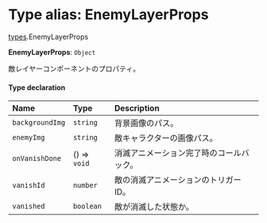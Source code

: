 # Type alias: EnemyLayerProps

[types](../modules/types.md).EnemyLayerProps

 **EnemyLayerProps**: `Object`

敵レイヤーコンポーネントのプロパティ。

#### Type declaration

| Name | Type | Description |
| :------ | :------ | :------ |
| `backgroundImg` | `string` | 背景画像のパス。 |
| `enemyImg` | `string` | 敵キャラクターの画像パス。 |
| `onVanishDone` | () => `void` | 消滅アニメーション完了時のコールバック。 |
| `vanishId` | `number` | 敵の消滅アニメーションのトリガーID。 |
| `vanished` | `boolean` | 敵が消滅した状態か。 |
